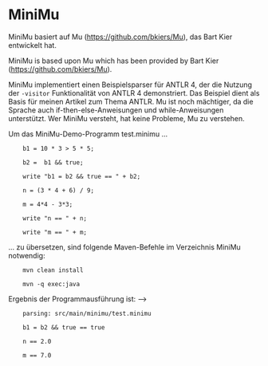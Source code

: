 MiniMu
======

MiniMu basiert auf Mu (https://github.com/bkiers/Mu), das Bart Kier entwickelt hat.

MiniMu is based upon Mu which has been provided by Bart Kier (https://github.com/bkiers/Mu).

MiniMu implementiert einen Beispielsparser für ANTLR 4, der die Nutzung der  `-visitor` Funktionalität von ANTLR 4 demonstriert. Das Beispiel dient als Basis für meinen Artikel zum Thema ANTLR. 
Mu ist noch mächtiger, da die Sprache auch if-then-else-Anweisungen und while-Anweisungen unterstützt.
Wer MiniMu versteht, hat keine Probleme, Mu zu verstehen.

Um das MiniMu-Demo-Programm test.minimu ...



        b1 = 10 * 3 > 5 * 5;

        b2 =  b1 && true;

        write "b1 = b2 && true == " + b2;

        n = (3 * 4 + 6) / 9;

        m = 4*4 - 3*3;

        write "n == " + n;

        write "m == " + m;




... zu übersetzen, sind folgende Maven-Befehle im Verzeichnis MiniMu notwendig:



        mvn clean install

        mvn -q exec:java



Ergebnis der Programmausführung ist: -->


        parsing: src/main/minimu/test.minimu

        b1 = b2 && true == true

        n == 2.0

        m == 7.0


